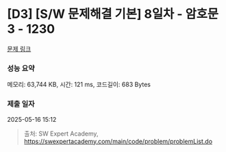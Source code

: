 # [D3] [S/W 문제해결 기본] 8일차 - 암호문3 - 1230 

[문제 링크](https://swexpertacademy.com/main/code/problem/problemDetail.do?contestProbId=AV14zIwqAHwCFAYD) 

### 성능 요약

메모리: 63,744 KB, 시간: 121 ms, 코드길이: 683 Bytes

### 제출 일자

2025-05-16 15:12



> 출처: SW Expert Academy, https://swexpertacademy.com/main/code/problem/problemList.do